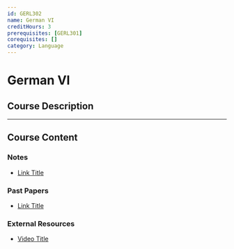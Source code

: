 ```yaml
---
id: GERL302
name: German VI
creditHours: 3
prerequisites: [GERL301]
corequisites: []
category: Language
---
```


# German VI

## Course Description
<Description>

---

## Course Content

### Notes
- [Link Title](https://link.com)

### Past Papers
- [Link Title](https://link.com)

### External Resources
- [Video Title](https://link.com)
